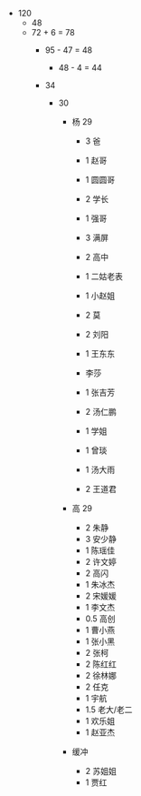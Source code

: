 - 120
  - 48
  - 72 + 6 = 78
    - 95 - 47 = 48
      - 48 - 4 = 44

    - 34
      - 30
        - 杨 29
          - 3 爸
          - 1 赵哥
          - 1 圆圆哥
          - 2 学长
          - 1 强哥
          - 3 满屏
          - 2 高中
          - 1 二姑老表
          - 1 小赵姐
          - 2 莫
          - 2 刘阳
          - 1 王东东
          - 李莎
          - 1 张吉芳
          - 2 汤仁鹏
          - 1 学姐
          - 1 曾琰

          - 1 汤大雨
          - 2 王道君
        - 高 29
          - 2 朱静
          - 3 安少静
          - 1 陈瑶佳
          - 2 许文婷
          - 2 高闪
          - 1 朱冰杰
          - 2 宋媛媛
          - 1 李文杰
          - 0.5 高创
          - 1 曹小燕
          - 1 张小黑
          - 2 张柯
          - 2 陈红红
          - 2 徐林娜
          - 2 任克
          - 1 宇航
          - 1.5 老大/老二
          - 1 欢乐姐
          - 1 赵亚杰

        - 缓冲
          - 2 苏姐姐
          - 1 贾红
